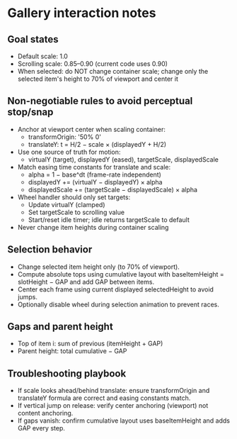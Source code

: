 # Gallery interaction notes

## Goal states
- Default scale: 1.0
- Scrolling scale: 0.85–0.90 (current code uses 0.90)
- When selected: do NOT change container scale; change only the selected item's height to 70% of viewport and center it

## Non-negotiable rules to avoid perceptual stop/snap
- Anchor at viewport center when scaling container:
  - transformOrigin: '50% 0'
  - translateY: t = H/2 − scale × (displayedY + H/2)
- Use one source of truth for motion:
  - virtualY (target), displayedY (eased), targetScale, displayedScale
- Match easing time constants for translate and scale:
  - alpha = 1 − base^dt (frame-rate independent)
  - displayedY += (virtualY − displayedY) × alpha
  - displayedScale += (targetScale − displayedScale) × alpha
- Wheel handler should only set targets:
  - Update virtualY (clamped)
  - Set targetScale to scrolling value
  - Start/reset idle timer; idle returns targetScale to default
- Never change item heights during container scaling

## Selection behavior
- Change selected item height only (to 70% of viewport).
- Compute absolute tops using cumulative layout with baseItemHeight = slotHeight − GAP and add GAP between items.
- Center each frame using current displayed selectedHeight to avoid jumps.
- Optionally disable wheel during selection animation to prevent races.

## Gaps and parent height
- Top of item i: sum of previous (itemHeight + GAP)
- Parent height: total cumulative − GAP

## Troubleshooting playbook
- If scale looks ahead/behind translate: ensure transformOrigin and translateY formula are correct and easing constants match.
- If vertical jump on release: verify center anchoring (viewport) not content anchoring.
- If gaps vanish: confirm cumulative layout uses baseItemHeight and adds GAP every step.


